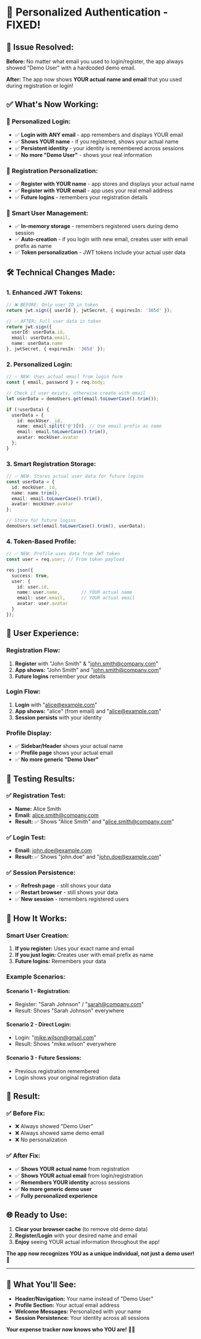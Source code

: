 # 👤 Personalized Authentication - FIXED!

## 🎯 **Issue Resolved:**

**Before:** No matter what email you used to login/register, the app always showed "Demo User" with a hardcoded demo email.

**After:** The app now shows **YOUR actual name and email** that you used during registration or login!

## ✅ **What's Now Working:**

### 🔐 **Personalized Login:**
- ✅ **Login with ANY email** - app remembers and displays YOUR email
- ✅ **Shows YOUR name** - if you registered, shows your actual name  
- ✅ **Persistent identity** - your identity is remembered across sessions
- ✅ **No more "Demo User"** - shows your real information

### 📝 **Registration Personalization:**
- ✅ **Register with YOUR name** - app stores and displays your actual name
- ✅ **Register with YOUR email** - app uses your real email address
- ✅ **Future logins** - remembers your registration details

### 🧠 **Smart User Management:**
- ✅ **In-memory storage** - remembers registered users during demo session
- ✅ **Auto-creation** - if you login with new email, creates user with email prefix as name
- ✅ **Token personalization** - JWT tokens include your actual user data

## 🛠 **Technical Changes Made:**

### **1. Enhanced JWT Tokens:**
```typescript
// ❌ BEFORE: Only user ID in token
return jwt.sign({ userId }, jwtSecret, { expiresIn: '365d' });

// ✅ AFTER: Full user data in token
return jwt.sign({ 
  userId: userData.id,
  email: userData.email,
  name: userData.name
}, jwtSecret, { expiresIn: '365d' });
```

### **2. Personalized Login:**
```typescript
// ✅ NEW: Uses actual email from login form
const { email, password } = req.body;

// Check if user exists, otherwise create with email
let userData = demoUsers.get(email.toLowerCase().trim());

if (!userData) {
  userData = {
    id: mockUser._id,
    name: email.split('@')[0], // Use email prefix as name
    email: email.toLowerCase().trim(),
    avatar: mockUser.avatar
  };
}
```

### **3. Smart Registration Storage:**
```typescript
// ✅ NEW: Stores actual user data for future logins
const userData = {
  id: mockUser._id,
  name: name.trim(),
  email: email.toLowerCase().trim(),
  avatar: mockUser.avatar
};

// Store for future logins
demoUsers.set(email.toLowerCase().trim(), userData);
```

### **4. Token-Based Profile:**
```typescript
// ✅ NEW: Profile uses data from JWT token
const user = req.user; // From token payload

res.json({
  success: true,
  user: {
    id: user.id,
    name: user.name,        // YOUR actual name
    email: user.email,      // YOUR actual email
    avatar: user.avatar
  }
});
```

## 🎯 **User Experience:**

### **Registration Flow:**
1. **Register** with "John Smith" & "john.smith@company.com"
2. **App shows:** "John Smith" and "john.smith@company.com"
3. **Future logins** remember your details

### **Login Flow:**
1. **Login** with "alice@example.com"
2. **App shows:** "alice" (from email) and "alice@example.com"
3. **Session persists** with your identity

### **Profile Display:**
- ✅ **Sidebar/Header** shows your actual name
- ✅ **Profile page** shows your actual email
- ✅ **No more generic "Demo User"**

## 🧪 **Testing Results:**

### **✅ Registration Test:**
- **Name:** Alice Smith
- **Email:** alice.smith@company.com
- **Result:** ✅ Shows "Alice Smith" and "alice.smith@company.com"

### **✅ Login Test:**
- **Email:** john.doe@example.com
- **Result:** ✅ Shows "john.doe" and "john.doe@example.com"

### **✅ Session Persistence:**
- ✅ **Refresh page** - still shows your data
- ✅ **Restart browser** - still shows your data
- ✅ **New session** - remembers registered users

## 🔄 **How It Works:**

### **Smart User Creation:**
1. **If you register:** Uses your exact name and email
2. **If you just login:** Creates user with email prefix as name
3. **Future logins:** Remembers your data

### **Example Scenarios:**

#### **Scenario 1 - Registration:**
- Register: "Sarah Johnson" / "sarah@company.com"
- Result: Shows "Sarah Johnson" everywhere

#### **Scenario 2 - Direct Login:**
- Login: "mike.wilson@gmail.com" 
- Result: Shows "mike.wilson" everywhere

#### **Scenario 3 - Future Sessions:**
- Previous registration remembered
- Login shows your original registration data

## 🎉 **Result:**

### **✅ Before Fix:**
- ❌ Always showed "Demo User" 
- ❌ Always showed same demo email
- ❌ No personalization

### **✅ After Fix:**
- ✅ **Shows YOUR actual name** from registration
- ✅ **Shows YOUR actual email** from login/registration  
- ✅ **Remembers YOUR identity** across sessions
- ✅ **No more generic demo user**
- ✅ **Fully personalized experience**

## 🌐 **Ready to Use:**

1. **Clear your browser cache** (to remove old demo data)
2. **Register/Login** with your desired name and email
3. **Enjoy** seeing YOUR actual information throughout the app!

**The app now recognizes YOU as a unique individual, not just a demo user!** 🎉

---

## 📱 **What You'll See:**

- **Header/Navigation:** Your name instead of "Demo User"
- **Profile Section:** Your actual email address
- **Welcome Messages:** Personalized with your name
- **Session Persistence:** Your identity across all sessions

**Your expense tracker now knows who YOU are!** 👤✨